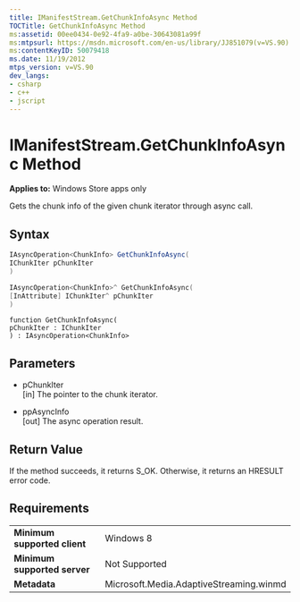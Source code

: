 ```yaml
---
title: IManifestStream.GetChunkInfoAsync Method
TOCTitle: GetChunkInfoAsync Method
ms:assetid: 00ee0434-0e92-4fa9-a0be-30643081a99f
ms:mtpsurl: https://msdn.microsoft.com/en-us/library/JJ851079(v=VS.90)
ms:contentKeyID: 50079418
ms.date: 11/19/2012
mtps_version: v=VS.90
dev_langs:
- csharp
- c++
- jscript
---
```


# IManifestStream.GetChunkInfoAsync Method

**Applies to:** Windows Store apps only

Gets the chunk info of the given chunk iterator through async call.

## Syntax

``` csharp
IAsyncOperation<ChunkInfo> GetChunkInfoAsync(
IChunkIter pChunkIter
)
```

``` c++
IAsyncOperation<ChunkInfo>^ GetChunkInfoAsync(
[InAttribute] IChunkIter^ pChunkIter
)
```

``` jscript
function GetChunkInfoAsync(
pChunkIter : IChunkIter
) : IAsyncOperation<ChunkInfo>
```

## Parameters

  - pChunkIter  
    \[in\] The pointer to the chunk iterator.

  - ppAsyncInfo  
    \[out\] The async operation result.

## Return Value

If the method succeeds, it returns S\_OK. Otherwise, it returns an HRESULT error code.

## Requirements

|||
|--- |--- |
|**Minimum supported client**|Windows 8|
|**Minimum supported server**|Not Supported|
|**Metadata**|Microsoft.Media.AdaptiveStreaming.winmd|


